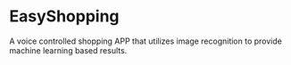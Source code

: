 # EasyShopping
A voice controlled shopping APP that utilizes image recognition to provide machine learning based results.
